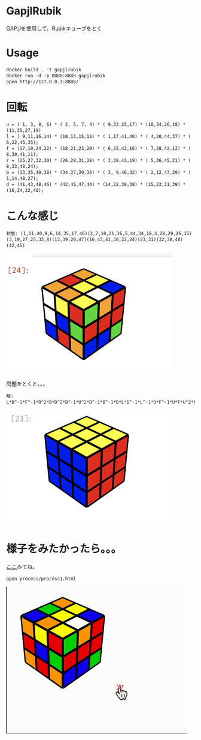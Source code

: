 # GapjlRubik
GAP.jlを使用して、Rubikキューブをとく

# Usage
```
docker build . -t gapjlrubik
docker run -d -p 8888:8888 gapjlrubik
open http://127.0.0.1:8888/
```

# 回転
```
u = ( 1, 3, 8, 6) * ( 2, 5, 7, 4) * ( 9,33,25,17) * (10,34,26,18) * (11,35,27,19)
l = ( 9,11,16,14) * (10,13,15,12) * ( 1,17,41,40) * ( 4,20,44,37) * ( 6,22,46,35);
f = (17,19,24,22) * (18,21,23,20) * ( 6,25,43,16) * ( 7,28,42,13) * ( 8,30,41,11);
r = (25,27,32,30) * (26,29,31,28) * ( 3,38,43,19) * ( 5,36,45,21) * ( 8,33,48,24);
b = (33,35,40,38) * (34,37,39,36) * ( 3, 9,46,32) * ( 2,12,47,29) * ( 1,14,48,27);
d = (41,43,48,46) * (42,45,47,44) * (14,22,30,38) * (15,23,31,39) * (16,24,32,40);
```

# こんな感じ

```
状態: (1,11,40,9,6,14,35,17,46)(2,7,10,21,36,5,44,34,18,4,28,29,26,15)(3,19,27,25,33,8)(13,39,20,47)(16,43,41,30,22,24)(23,31)(32,38,48)(42,45)
```

![problem](./problem.png)

問題をとくと。。。
```
解: L*D^-1*F^-1*R^2*B*D^2*B^-1*U^2*D^-1*B^-1*D*L*D^-1*L^-1*D*F^-1*U*F*U^2*F*L*F^-1*L^-1*F^-1*L*B^-1*U*B*L^-2*B*L^-1*B^-1*L^-1*U^-1*L^-1*U*L^-1*F^-1*L^-1*F*L*U^-1*F*U^-1*F^-1*L*F^-1*L^-1*F*L^-1*U^-1*L*F*R*U*R^-1*U^-1*F^-1*U*F*U*R*U^-1*R^-1*F^-1*U*L*U^2*L^-1*U^-1*L*U^-1*L^-1*U*L*F^-1*L^-1*F*U*F*U^-1*F^2*L*F*L^-1*U^-1*L^-1*U*L*U*F*R*U*R^-1*U^-1*F^-1*U^-1*L^-1*U^-1*B^-1*U*B*L
```

![solved](./solved.png)

# 様子をみたかったら。。。
[ここ](./process)みてね。

```
open process/process1.html
```

![process](./process.gif)
